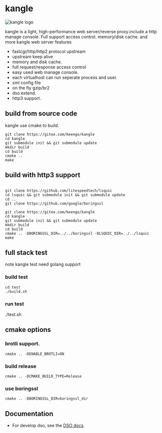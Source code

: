 # kangle
<img src="webadmin/logo.gif" alt="kangle logo"/>

kangle is a light, high-performance web server/reverse proxy.include a http manage console. Full support access control. memory/disk cache. and more kangle web server features
* fastcgi/http/http2 protocol upstream
* upstream keep alive
* memory and disk cache.
* full request/response access control
* easy used web manage console.
* each virtualhost can run seperate process and user.
* xml config file
* on the fly gzip/br2
* dso extend.
* http3 support.

## build from source code
kangle use cmake to build.
```
git clone https://gitee.com/keengo/kangle
cd kangle
git submodule init && git submodule update
mkdir build
cd build
cmake ..
make
```
## build with http3 support
```

git clone https://github.com/litespeedtech/lsquic
cd lsquic && git submodule init && git submodule update
cd ..
git clone https://github.com/google/boringssl

git clone https://gitee.com/keengo/kangle
cd kangle
git submodule init && git submodule update
mkdir build
cd build
cmake .. -DBORINGSSL_DIR=../../boringssl -DLSQUIC_DIR=../../lsquic
make
```
## full stack test
note kangle test need golang support
### build test 
```
cd test
./build.sh
```
### run test
./test.sh

## cmake options
### brotli support.
`cmake .. -DENABLE_BROTLI=ON`
### build release
`cmake .. -DCMAKE_BUILD_TYPE=Release`
### use boringssl
`cmake .. -DBORINGSSL_DIR=boringssl_dir`

## Documentation

* For develop dso, see the [DSO docs](./docs/dso.md).